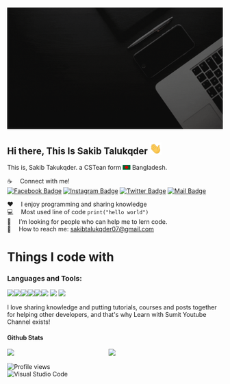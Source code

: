 ![Github Banner](assets/github-banner.gif)

## Hi there, This Is Sakib Talukqder <img src="assets/hello.gif" width="28px" alt="hi">

This is, Sakib Takukqder. a CSTean form <img src="assets/bangladesh.png" width="18"/> Bangladesh.

:coffee: &emsp;Connect with me! <br/>
[![Facebook Badge](https://img.shields.io/badge/Facebook-1877F2?style=for-the-badge&logo=facebook&logoColor=white)](https://www.facebook.com/sakibtalukqder) [![Instagram Badge](https://img.shields.io/badge/Instagram-E4405F?style=for-the-badge&logo=instagram&logoColor=white)](https://www.instagram.com/sakibtalukqder) [![Twitter Badge](https://img.shields.io/badge/Twitter-1DA1F2?style=for-the-badge&logo=twitter&logoColor=white)](https://twitter.com/sakibtalukqder)
[![Mail Badge](https://img.shields.io/badge/Gmail-D14836?style=for-the-badge&logo=gmail&logoColor=white)](mailto:sakibtalukqder07@gmail.com)

:hearts: &emsp;I enjoy programming and sharing knowledge <br/>
:computer: &emsp;Most used line of code `print("hello world")` <br/>
🤔 &emsp;I’m looking for people who can help me to lern code.<br/>
:e-mail: &emsp;How to reach me: sakibtalukqder07@gmail.com <br/>

# Things I code with


<h3 align="left">Languages and Tools:</h3>

<img align="left" width="" src="https://img.shields.io/badge/python-3670A0?style=for-the-badge&logo=python&logoColor=ffdd54" /> 
<img align="left" width="" src="https://img.shields.io/badge/javascript-%23323330.svg?style=for-the-badge&logo=javascript&logoColor=%23F7DF1E" />  
<img align="left" width="" src="https://img.shields.io/badge/java-%23ED8B00.svg?style=for-the-badge&logo=openjdk&logoColor=white" /> 
<img align="" width="" src="https://img.shields.io/badge/c%23-%23239120.svg?style=for-the-badge&logo=c-sharp&logoColor=white" />  

<img align="left" width="" src="https://img.shields.io/badge/css3-%231572B6.svg?style=for-the-badge&logo=css3&logoColor=white" /> 
<img align="" width="" src="https://img.shields.io/badge/html5-%23E34F26.svg?style=for-the-badge&logo=html5&logoColor=white" />  

<img align="left" width="" src="https://img.shields.io/badge/django-%23092E20.svg?style=for-the-badge&logo=django&logoColor=white" /> 
<img align="" width="" src="https://img.shields.io/badge/react-%2320232a.svg?style=for-the-badge&logo=react&logoColor=%2361DAFB" />  

 
<br />

I love sharing knowledge and putting tutorials, courses and posts together for helping other developers, and that's why Learn with Sumit Youtube Channel exists!

#### Github Stats
  
<img align="left" width="47%" src="https://github-readme-stats.vercel.app/api?username=sakibtalukqder&show_icons=true&theme=radical" />  
<img align="" width="47%" src="https://github-readme-stats.vercel.app/api/top-langs/?username=sakibtalukqder" /> 

![Profile views](https://gpvc.arturio.dev/sakibtalukqder)   
![Visual Studio Code](https://img.shields.io/badge/Visual%20Studio%20Code-0078d7.svg?style=for-the-badge&logo=visual-studio-code&logoColor=white)
